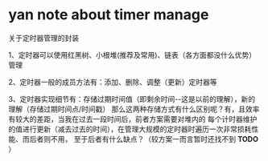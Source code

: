 # yan note about timer manage

关于定时器管理的封装

1、定时器可以使用红黑树、小根堆(推荐及常用)、链表（各方面都没什么优势）管理

2、定时器一般的成员方法有：添加、删除、调整（更新）定时器等

3、定时器实现细节有：存储过期时间值（即剩余时间--这是以前的理解），新的理解（存储过期时间点/时间戳）
那么这两种存储方式有什么区别呢？有，且效率有较大的差距，当我在过去一段时间后，前者方案需要对堆内的
每个计时器维护的值进行更新（减去过去的时间），在管理大规模的定时器时遍历一次非常损耗性能、而后者则不用，
至于后者有什么缺点？（较方案一而言暂时还找不到 **TODO** ）

